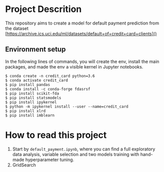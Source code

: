 # Project Descrition
This repository aims to create a model for default payment prediction from the dataset [https://archive.ics.uci.edu/ml/datasets/default+of+credit+card+clients]()

## Environment setup
In the following lines of commands, you will create the env, install the main packages, and made the env a visible kernel in Jupyter notebooks.
```terminal
$ conda create -n credit_card python=3.6
$ conda activate credit_card
$ pip install pandas
$ conda install -c conda-forge fdasrsf
$ pip install scikit-fda
$ pip install statsmodels
$ pip install ipykernel
$ python -m ipykernel install --user --name=credit_card
$ pip install xlrd
$ pip install imblearn
```

# How to read this project
1. Start by `default_payment.ipynb`, where you can find a full exploratory data analysis, variable selection and two models training with hand-made hyperparameter tuning.
1. GridSearch
